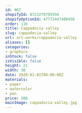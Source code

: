 ```yaml
---
id: 467
shopifyId: 8723270795594
shopifyOptionId: 47772447408458
order: 116
title: Cappadocia valley
slug: cappadocia-valley
url: art-works/cappadocia-valley
aliases: []
categories:
- graphics
inStock: false
isVisible: false
height: 21
width: 30
date: 2020-01-01T00:00:00Z
materials:
- paper
- watercolor
- pen
price: 200
mainImage: cappadocia-valley.jpg
---
```

